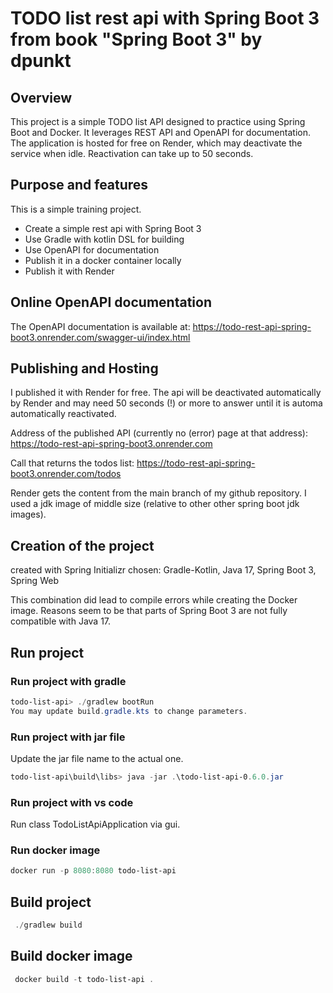 # TODO list rest api with Spring Boot 3 from book "Spring Boot 3" by dpunkt

## Overview

This project is a simple TODO list API designed to practice using Spring Boot and Docker. It leverages REST API and OpenAPI for documentation. The application is hosted for free on Render, which may deactivate the service when idle. Reactivation can take up to 50 seconds.

## Purpose and features

This is a simple training project.  

- Create a simple rest api with Spring Boot 3
- Use Gradle with kotlin DSL for building
- Use OpenAPI for documentation
- Publish it in a docker container locally
- Publish it with Render

## Online OpenAPI documentation

The OpenAPI documentation is available at:
<https://todo-rest-api-spring-boot3.onrender.com/swagger-ui/index.html>

## Publishing and Hosting

I published it with Render for free. The api will be deactivated automatically by Render and may need 50 seconds (!) or more to answer until it is automa automatically reactivated. 

Address of the published API (currently no (error) page at that address):
https://todo-rest-api-spring-boot3.onrender.com

Call that returns the todos list:
https://todo-rest-api-spring-boot3.onrender.com/todos

Render gets the content from the main branch of my github repository. 
I used a jdk image of middle size (relative to other other spring boot jdk images).

## Creation of the project

created with Spring Initializr
chosen: Gradle-Kotlin, Java 17, Spring Boot 3, Spring Web

This combination did lead to compile errors while creating the Docker image. Reasons seem to be that parts of Spring Boot 3 are not fully compatible with Java 17.

## Run project

### Run project with gradle

```powershell
todo-list-api> ./gradlew bootRun
You may update build.gradle.kts to change parameters.
```

### Run project with jar file

Update the jar file name to the actual one.

```powershell
todo-list-api\build\libs> java -jar .\todo-list-api-0.6.0.jar
```

### Run project with vs code

Run class TodoListApiApplication via gui.

### Run docker image

```powershell
docker run -p 8080:8080 todo-list-api
```

## Build project

```powershell
 ./gradlew build
```

## Build docker image

```powershell
 docker build -t todo-list-api .
 ```

